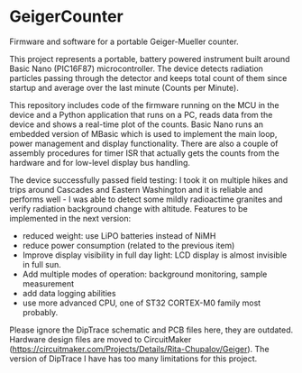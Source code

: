 # GeigerCounter
Firmware and software for a portable Geiger-Mueller counter. 

This project represents a portable, battery powered instrument built around Basic Nano (PIC16F87) microcontroller. The device detects 
radiation particles passing through the detector and keeps total count of them since startup and average over the 
last minute (Counts per Minute). 

This repository includes code of the firmware running on the MCU in the device and a Python application that runs on a PC, 
reads data from the device and shows a real-time plot of the counts. Basic Nano runs an embedded version of MBasic which is used to implement the main loop, power management and display functionality. There are also a couple of assembly procedures for timer ISR that actually gets the counts from the hardware and for low-level display bus handling.

The device successfully passed field testing: I took it on multiple hikes and trips around Cascades and Eastern Washington and it is reliable and performs well - I was able to detect some mildly radioactime granites and verify radiation background change with altitude. 
Features to be implemented in the next version:
 * reduced weight: use LiPO batteries instead of NiMH
 * reduce power consumption (related to the previous item)
 * Improve display visibility in full day light: LCD display is almost invisible in full sun.
 * Add multiple modes of operation: background monitoring, sample measurement
 * add data logging abilities
 * use more advanced CPU, one of ST32 CORTEX-M0 family most probably.

Please ignore the DipTrace schematic and PCB files here, they are outdated. Hardware design files are moved to CircuitMaker (https://circuitmaker.com/Projects/Details/Rita-Chupalov/Geiger). The version of DipTrace I have has too many limitations for this 
project.
